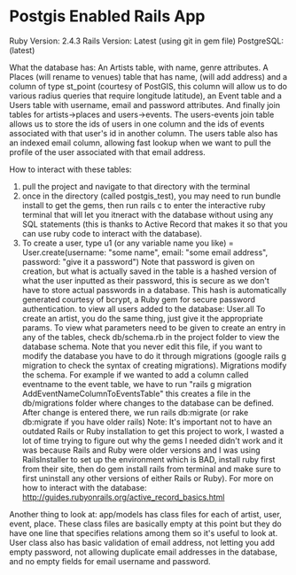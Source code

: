 # Postgis Enabled Rails App
Ruby Version: 2.4.3
Rails Version: Latest (using git in gem file)
PostgreSQL: (latest)

What the database has:
An Artists table, with name, genre attributes. A Places (will rename to venues) table that has name, (will add address) and a column of type st_point (courtesy of PostGIS, this column will allow us to do various radius queries that require longitude latitude), an Event table and a Users table with username, email and password attributes. And finally join tables for artists->places and users->events. The users-events join table allows us to store the ids of users in one column and the ids of events associated with that user's id in another column. The users table also has an indexed email column, allowing fast lookup when we want to pull the profile of the user associated with that email address.

How to interact with these tables:
1. pull the project and navigate to that directory with the terminal
2. once in the directory (called postgis_test), you may need to run bundle install to get the gems, then run rails c to enter the interactive ruby terminal that will let you itneract with the database without using any SQL statements (this is thanks to Active Record that makes it so that you can use ruby code to interact with the database).
3. To create a user, type u1 (or any variable name you like) = User.create(username: "some name", email: "some email address", password: "give it a password")
Note that password is given on creation, but what is actually saved in the table is a hashed version of what the user inputted as their password, this is secure as we don't have to store actual passwords in a database. This hash is automatically generated courtesy of bcrypt, a Ruby gem for secure password authentication.
to view all users added to the database: User.all
To create an artist, you do the same thing, just give it the appropriate params.
To view what parameters need to be given to create an entry in any of the tables, check db/schema.rb in the project folder to view the database schema. Note that you never edit this file, if you want to modify the database you have to do it through migrations (google rails g migration to check the syntax of creating migrations). Migrations modify the schema. For example if we wanted to add a column called eventname to the event table, we have to run "rails g migration AddEventNameColumnToEventsTable" this creates a file in the db/migrations folder where changes to the database can be defined. After change is entered there, we run rails db:migrate (or rake db:migrate if you have older rails)
Note: It's important not to have an outdated Rails or Ruby installation to get this project to work, I wasted a lot of time trying to figure out why the gems I needed didn't work and it was because Rails and Ruby were older versions and I was using RailsInstaller to set up the environment which is BAD, install ruby first from their site, then do gem install rails from terminal and make sure to first uninstall any other versions of either Rails or Ruby).
For more on how to interact with the database: http://guides.rubyonrails.org/active_record_basics.html

Another thing to look at: app/models has class files for each of artist, user, event, place. These class files are basically empty at this point but they do have one line that specifies relations among them so it's useful to look at. User class also has basic validation of email address, not letting you add empty password, not allowing duplicate email addresses in the database, and no empty fields for email username and password.






